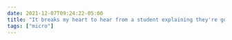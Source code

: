 ```yaml
---
date: 2021-12-07T09:24:22-05:00
title: "It breaks my heart to hear from a student explaining they're going to a funeral and in the same breath asking what documentation they need for it to be officially excused. I know there are bad actors out there, but why do we do this to our students?"
tags: ["micro"]
---
```

